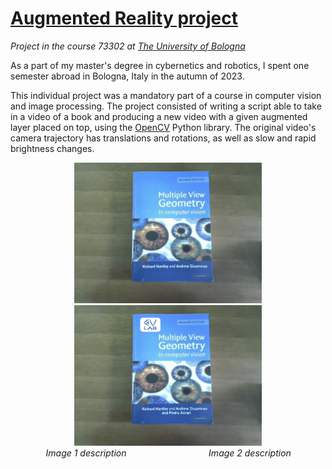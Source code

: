 # [Augmented Reality project](https://www.unibo.it/en/teaching/course-unit-catalogue/course-unit/2023/467993)
*Project in the course 73302 at [The University of Bologna](https://www.unibo.it/en/)*

As a part of my master's degree in cybernetics and robotics, I spent one semester abroad in Bologna, Italy in the autumn of 2023.

This individual project was a mandatory part of a course in computer vision and image processing. The project consisted of writing a script able to take in a video of a book and producing a new video with a given augmented layer placed on top, using the [OpenCV](https://opencv.org/) Python library. The original video's camera trajectory has translations and rotations, as well as slow and rapid brightness changes.

<div align="center">
  <img src="imgs/ReferenceFrame.png" alt="Original video" width="300px" style="display: inline-block;"/>
  <img src="imgs/ReferenceFrameWithAugmentedLayer.png" alt="Augmented video" width="300px" style="display: inline-block;"/>
</div>
<div align="center" style="display: flex; justify-content: center;">
  <div style="width: 300px; text-align: center; padding-right: 10px;">
    <em>Image 1 description</em>
  </div>
  <div style="width: 300px; text-align: center; padding-left: 10px;">
    <em>Image 2 description</em>
  </div>
</div>
